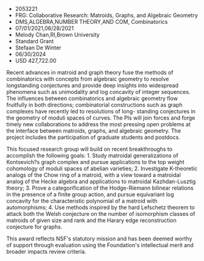 
* 2053221
* FRG: Collaborative Research: Matroids, Graphs, and Algebraic Geometry
* DMS,ALGEBRA,NUMBER THEORY,AND COM, Combinatorics
* 07/01/2021,06/28/2021
* Melody Chan,RI,Brown University
* Standard Grant
* Stefaan De Winter
* 06/30/2024
* USD 427,722.00

Recent advances in matroid and graph theory fuse the methods of combinatorics
with concepts from algebraic geometry to resolve longstanding conjectures and
provide deep insights into widespread phenomena such as unimodality and log
concavity of integer sequences. The influences between combinatorics and
algebraic geometry flow fruitfully in both directions; combinatorial
constructions such as graph complexes have recently led to resolutions of long-
standing conjectures in the geometry of moduli spaces of curves. The PIs will
join forces and forge timely new collaborations to address the most pressing
open problems at the interface between matroids, graphs, and algebraic geometry.
The project includes the participation of graduate students and postdocs.

This focused research group will build on recent breakthroughs to accomplish the
following goals: 1. Study matroidal generalizations of Kontsevich?s graph
complex and pursue applications to the top weight cohomology of moduli spaces of
abelian varieties; 2. Investigate K-theoretic analogs of the Chow ring of a
matroid, with a view toward a matroidal analog of the Hecke algebra and
applications to matroidal Kazhdan-Lusztig theory; 3. Prove a categorification of
the Hodge-Riemann bilinear relations in the presence of a finite group action,
and pursue equivariant log concavity for the characteristic polynomial of a
matroid with automorphisms; 4. Use methods inspired by the hard Lefschetz
theorem to attack both the Welsh conjecture on the number of isomorphism classes
of matroids of given size and rank and the Harary edge reconstruction conjecture
for graphs.

This award reflects NSF's statutory mission and has been deemed worthy of
support through evaluation using the Foundation's intellectual merit and broader
impacts review criteria.
